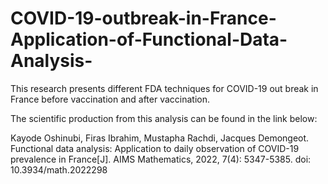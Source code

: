 # COVID-19-outbreak-in-France-Application-of-Functional-Data-Analysis-

This research presents different FDA techniques for COVID-19 out break in France before vaccination and after vaccination.

The scientific production from this analysis can be found in the link below:

Kayode Oshinubi, Firas Ibrahim, Mustapha Rachdi, Jacques Demongeot. Functional data analysis: Application to daily observation of COVID-19 prevalence in France[J]. AIMS Mathematics, 2022, 7(4): 5347-5385. doi: 10.3934/math.2022298
